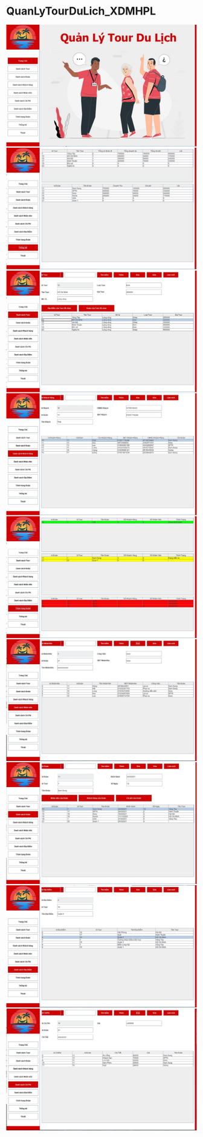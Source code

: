# QuanLyTourDuLich_XDMHPL
<p align="center">
<img src="https://github.com/thienlong306/QuanLyTourDuLich_XDMHPL/blob/main/Img/i%20(1).jpg"  alt="">
<img src="https://github.com/thienlong306/QuanLyTourDuLich_XDMHPL/blob/main/Img/i%20(2).jpg"  alt="">
<img src="https://github.com/thienlong306/QuanLyTourDuLich_XDMHPL/blob/main/Img/i%20(3).jpg"  alt="">
<img src="https://github.com/thienlong306/QuanLyTourDuLich_XDMHPL/blob/main/Img/i%20(4).jpg"  alt="">
<img src="https://github.com/thienlong306/QuanLyTourDuLich_XDMHPL/blob/main/Img/i%20(5).jpg"  alt="">
<img src="https://github.com/thienlong306/QuanLyTourDuLich_XDMHPL/blob/main/Img/i%20(6).jpg"  alt="">
<img src="https://github.com/thienlong306/QuanLyTourDuLich_XDMHPL/blob/main/Img/i%20(7).jpg"  alt="">
<img src="https://github.com/thienlong306/QuanLyTourDuLich_XDMHPL/blob/main/Img/i%20(8).jpg"  alt="">
<img src="https://github.com/thienlong306/QuanLyTourDuLich_XDMHPL/blob/main/Img/i%20(9).jpg"  alt="">
</p>
